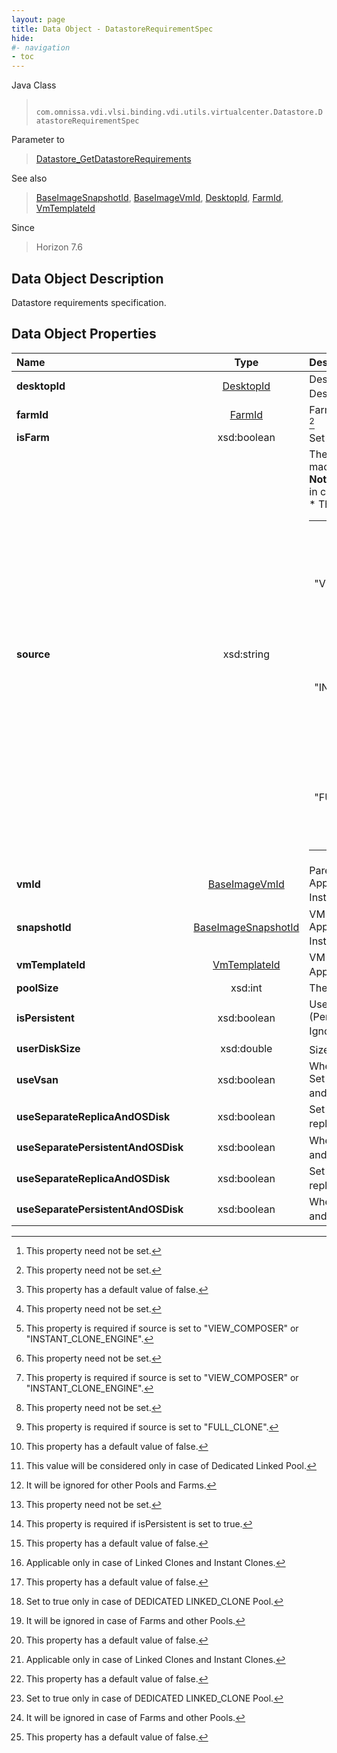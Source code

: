 ```yaml
---
layout: page
title: Data Object - DatastoreRequirementSpec
hide:
#- navigation
- toc
---
```






Java Class
> ` com.omnissa.vdi.vlsi.binding.vdi.utils.virtualcenter.Datastore.DatastoreRequirementSpec`

Parameter to
> [Datastore_GetDatastoreRequirements](vdi.utils.virtualcenter.Datastore.md#getDatastoreRequirements)

See also
> [BaseImageSnapshotId](vdi.entity.BaseImageSnapshotId.md), [BaseImageVmId](vdi.entity.BaseImageVmId.md), [DesktopId](vdi.entity.DesktopId.md), [FarmId](vdi.entity.FarmId.md), [VmTemplateId](vdi.entity.VmTemplateId.md)

Since
> Horizon 7.6


## Data Object Description

Datastore requirements specification.

## Data Object Properties

 Name | Type | Description
:---|:---:|:---
**desktopId**| [DesktopId](vdi.entity.DesktopId.md)|  Desktop Id to be supplied when editing a Desktop Pool. [^1]
**farmId**| [FarmId](vdi.entity.FarmId.md)|  Farm Id to be supplied when editing a Farm. [^1]
**isFarm**|  xsd:boolean|  Set to true when creating/editing a Farm. [^5]
**source**|  xsd:string|  The Source or the Provisioning Type of machines.<br>**Note:** The value FULL_CLONE is not allowed in case of farms. <br>* This property will be one of:<br><table><tr><th>Value</th><th>Description</th></tr><tr><td>"VIEW_COMPOSER"</td><td>View composer linked clones managed as view machines.</td></tr><tr><td>"INSTANT_CLONE_ENGINE"</td><td>Instant clone engine created 'instant clones' managed as view machines.</td></tr><tr><td>"FULL_CLONE"</td><td>Full Virtual Machines that are created from a vCenter Server template.</td></tr></table>
**vmId**| [BaseImageVmId](vdi.entity.BaseImageVmId.md)|  Parent VM Id.<br>Applicable in case of Linked Clones and Instant Clones. [^1] [^168]
**snapshotId**| [BaseImageSnapshotId](vdi.entity.BaseImageSnapshotId.md)|  VM Snapshot Id.<br>Applicable in case of Linked Clones and Instant Clones. [^1] [^168]
**vmTemplateId**| [VmTemplateId](vdi.entity.VmTemplateId.md)|  VM Template Id.<br>Applicable in case of Full Clones. [^1] [^169]
**poolSize**|  xsd:int|  The desired size of the Pool/Farm.
**isPersistent**|  xsd:boolean|  User assignment of the pool: Dedicated (Persistent) / Floating.<br>Ignored in case of Farm. [^5]
**userDiskSize**|  xsd:double|  Size of Persistent Disk (in MB). [^170] [^171] [^1] [^172]
**useVsan**|  xsd:boolean|  When Vmware Virtual SAN is used.<br>Set to true when Virtual SAN is configured and in use for the pool. [^5]
**useSeparateReplicaAndOSDisk**|  xsd:boolean|  Set to true when separate datastores for replica and OS disks are used. [^173] [^5]
**useSeparatePersistentAndOSDisk**|  xsd:boolean|  When the Separate datastores for persistent and OS disks are used. [^174] [^175] [^5]
**useSeparateReplicaAndOSDisk**|  xsd:boolean|  Set to true when separate datastores for replica and OS disks are used. [^173] [^5]
**useSeparatePersistentAndOSDisk**|  xsd:boolean|  When the Separate datastores for persistent and OS disks are used. [^174] [^175] [^5]


 


[^1]: This property need not be set.
[^5]: This property has a default value of false.
[^168]: This property is required if source is set to "VIEW_COMPOSER" or "INSTANT_CLONE_ENGINE".
[^169]: This property is required if source is set to "FULL_CLONE".
[^170]: This value will be considered only in case of Dedicated Linked Pool.
[^171]: It will be ignored for other Pools and Farms.
[^172]: This property is required if isPersistent is set to true.
[^173]: Applicable only in case of Linked Clones and Instant Clones.
[^174]: Set to true only in case of DEDICATED LINKED_CLONE Pool.
[^175]: It will be ignored in case of Farms and other Pools.